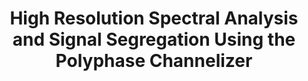 ---
layout: publication
title: "High Resolution Spectral Analysis and Signal Segregation Using the Polyphase Channelizer"
short_title: "Channogram"
tags: Spectrum-Sensing
cover: /assets/images/searchlight.png
authors: "Richard Bell, Radhika Mathuria, Fred Harris, Peter Gerstoft, Dinesh Bharadia" # needed for publist.html
author_list:
    - name: Richard Bell
      email: rcbell@ucsd.edu
    - name: Radhika Mathuria # url field is optional
      email: rmathuria@ucsd.edu
    - name: Fred Harris
      email:  fjharris@ucsd.edu
    - name: Peter Gerstoft
      email:  pgerstoft@ucsd.edu
    - name: Dinesh Bharadia
      url: https://dineshb-ucsd.github.io/
      email: dineshb@ucsd.edu
eqcon: false #Put true if you want equal contrribution on pub page
conference: "2022 56th Asilomar Conference on Signals, Systems, and Computers"
conference_site: https://www.asilomarsscconf.org/
paper: https://ieeexplore.ieee.org/abstract/document/10051908
cover: /assets/images/channelizer.png
miscs:
   - content_type: Talk Slides
     content_url: /files/RBell_Asilomar_2022_Slides.pdf
   - content_type: Poster
     content_url: /files/RBell_Asilomar_2022_Poster.pdf
--- 